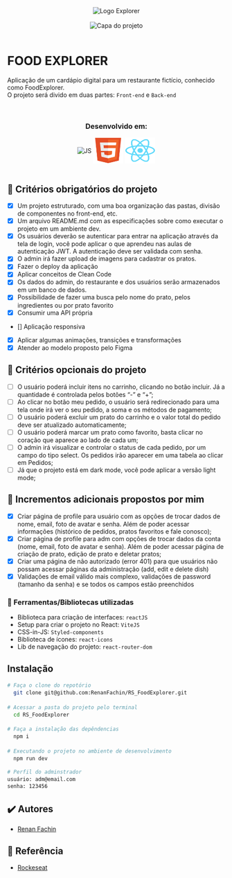 <div align="center">
  <img alt="Logo Explorer" title="Explorer" src="https://i.imgur.com/2IqqDoo.png">
</div>
<br>

<div align="center">
  <img alt="Capa do projeto" title="FoodExplorer" src="https://i.imgur.com/eOwPbOt.jpg">
</div>
<br>


# FOOD EXPLORER
Aplicação de um cardápio digital para um restaurante fictício, conhecido como FoodExplorer.<br>
O projeto será divido em duas partes: `Front-end` e `Back-end`

<br>
<h3 align="center">Desenvolvido em: </h3>
<div align="center">
    <img align="center" alt="JS" height="60" width="70" src="https://cdn.worldvectorlogo.com/logos/javascript-1.svg">
    <img align="center" alt="Renan-HTML" height="60" width="70" src="https://raw.githubusercontent.com/devicons/devicon/master/icons/html5/html5-original.svg">
    <img align="center" alt="Renan-React" height="60" width="70" src="https://raw.githubusercontent.com/devicons/devicon/master/icons/react/react-original.svg">
</div>
<br>


## 🎯 Critérios obrigatórios do projeto

- [x] Um projeto estruturado, com uma boa organização das pastas, divisão de componentes no front-end, etc.
- [x] Um arquivo README.md com as especificações sobre como executar o projeto em um ambiente dev.
- [x] Os usuários deverão se autenticar para entrar na aplicação através da tela de login, você pode aplicar o que aprendeu nas aulas de autenticação JWT. A autenticação deve ser validada com senha.
- [x] O admin irá fazer upload de imagens para cadastrar os pratos.
- [x] Fazer o deploy da aplicação
- [x] Aplicar conceitos de Clean Code
- [x] Os dados do admin, do restaurante e dos usuários serão armazenados em um banco de dados.
- [x] Possibilidade de fazer uma busca pelo nome do prato, pelos ingredientes ou por prato favorito
- [x] Consumir uma API própria
- [] Aplicação responsiva
- [x] Aplicar algumas animações, transições e transformações
- [x] Atender ao modelo proposto pelo Figma

## 🎯 Critérios opcionais do projeto

- [ ] O usuário poderá incluir itens no carrinho, clicando no botão incluir. Já a quantidade é controlada pelos botões “-” e “+”;
- [ ] Ao clicar no botão meu pedido, o usuário será redirecionado para uma tela onde irá ver o seu pedido, a soma e os métodos de pagamento;
- [ ] O usuário poderá excluir um prato do carrinho e o valor total do pedido deve ser atualizado automaticamente;
- [ ] O usuário poderá marcar um prato como favorito, basta clicar no coração que aparece ao lado de cada um;
- [ ] O admin irá visualizar e controlar o status de cada pedido, por um campo do tipo select. Os pedidos irão aparecer em uma tabela ao clicar em Pedidos;
- [ ] Já que o projeto está em dark mode, você pode aplicar a versão light mode;

## 🎯 Incrementos adicionais propostos por mim
- [x] Criar página de profile para usuário com as opções de trocar dados de nome, email, foto de avatar e senha. Além de poder acessar informações (histórico de pedidos, pratos favoritos e fale conosco);
- [x] Criar página de profile para adm com opções de trocar dados da conta (nome, email, foto de avatar e senha). Além de poder acessar página de criação de prato, edição de prato e deletar pratos;
- [x] Criar uma página de não autorizado (error 401) para que usuários não possam acessar páginas da administração (add, edit e delete dish)
- [x] Validações de email válido mais complexo, validações de password (tamanho da senha) e se todos os campos estão preenchidos

### 📘 Ferramentas/Bibliotecas utilizadas
  - Biblioteca para criação de interfaces: `reactJS`
  - Setup para criar o projeto no React: `ViteJS`
  - CSS-in-JS: `Styled-components`
  - Biblioteca de ícones: `react-icons`
  - Lib de navegação do projeto: `react-router-dom`

## Instalação

```bash
# Faça o clone do repotório
  git clone git@github.com:RenanFachin/RS_FoodExplorer.git

# Acessar a pasta do projeto pelo terminal
  cd RS_FoodExplorer

# Faça a instalação das depêndencias
  npm i

# Executando o projeto no ambiente de desenvolvimento
  npm run dev
```

```bash
# Perfil do adminstrador
usuário: adm@email.com
senha: 123456
```

## ✔️ Autores

- [Renan Fachin](https://github.com/RenanFachin/)

## 📄 Referência

- [Rockeseat](https://www.rocketseat.com.br/)


